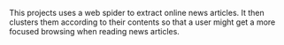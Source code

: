 This projects uses a web spider to extract online news articles. It then clusters them according to their contents so that a user might get a more focused browsing when reading news articles.
